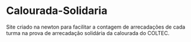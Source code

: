 # Calourada-Solidaria
Site criado na newton para facilitar a contagem de arrecadações de cada turma na prova de arrecadação solidária da calourada do COLTEC.
